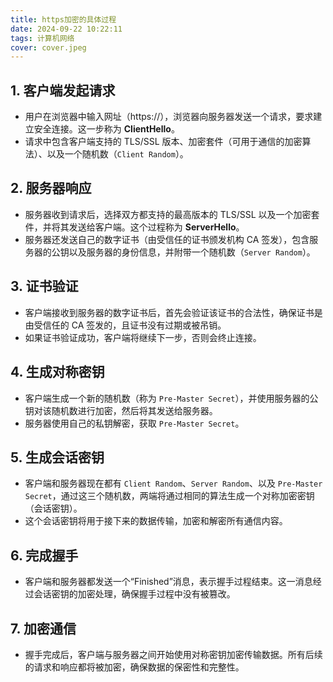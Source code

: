 ```yaml
---
title: https加密的具体过程
date: 2024-09-22 10:22:11
tags: 计算机网络
cover: cover.jpeg
---
```


## 1. 客户端发起请求
- 用户在浏览器中输入网址（https://），浏览器向服务器发送一个请求，要求建立安全连接。这一步称为 **ClientHello**。
- 请求中包含客户端支持的 TLS/SSL 版本、加密套件（可用于通信的加密算法）、以及一个随机数（`Client Random`）。

## 2. 服务器响应
- 服务器收到请求后，选择双方都支持的最高版本的 TLS/SSL 以及一个加密套件，并将其发送给客户端。这个过程称为 **ServerHello**。
- 服务器还发送自己的数字证书（由受信任的证书颁发机构 CA 签发），包含服务器的公钥以及服务器的身份信息，并附带一个随机数（`Server Random`）。

## 3. 证书验证
- 客户端接收到服务器的数字证书后，首先会验证该证书的合法性，确保证书是由受信任的 CA 签发的，且证书没有过期或被吊销。
- 如果证书验证成功，客户端将继续下一步，否则会终止连接。

## 4. 生成对称密钥
- 客户端生成一个新的随机数（称为 `Pre-Master Secret`），并使用服务器的公钥对该随机数进行加密，然后将其发送给服务器。
- 服务器使用自己的私钥解密，获取 `Pre-Master Secret`。

## 5. 生成会话密钥
- 客户端和服务器现在都有 `Client Random`、`Server Random`、以及 `Pre-Master Secret`，通过这三个随机数，两端将通过相同的算法生成一个对称加密密钥（会话密钥）。
- 这个会话密钥将用于接下来的数据传输，加密和解密所有通信内容。

## 6. 完成握手
- 客户端和服务器都发送一个“Finished”消息，表示握手过程结束。这一消息经过会话密钥的加密处理，确保握手过程中没有被篡改。

## 7. 加密通信
- 握手完成后，客户端与服务器之间开始使用对称密钥加密传输数据。所有后续的请求和响应都将被加密，确保数据的保密性和完整性。
